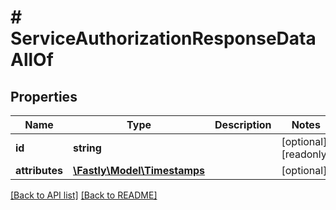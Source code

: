 # # ServiceAuthorizationResponseDataAllOf

## Properties

Name | Type | Description | Notes
------------ | ------------- | ------------- | -------------
**id** | **string** |  | [optional] [readonly] 
**attributes** | [**\Fastly\Model\Timestamps**](Timestamps.md) |  | [optional] 


[[Back to API list]](../../README.md#endpoints) [[Back to README]](../../README.md)
